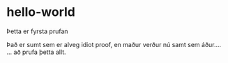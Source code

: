 # hello-world
Þetta er fyrsta prufan

Það er sumt sem er alveg idiot proof, en maður verður nú samt sem áður....
... að prufa þetta allt.
